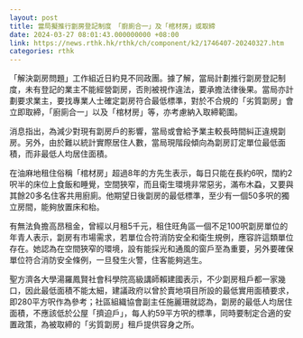 ```yaml
---
layout: post
title: 當局擬推行劏房登記制度　「廚廁合一」及「棺材房」或取締
date: 2024-03-27 08:01:43.000000000 +08:00
link: https://news.rthk.hk/rthk/ch/component/k2/1746407-20240327.htm
categories: rthk
---
```


「解決劏房問題」工作組近日約見不同政團。據了解，當局計劃推行劏房登記制度，未有登記的業主不能經營劏房，否則被視作違法，要承擔法律後果。當局亦計劃要求業主，要找專業人士確定劏房符合最低標準，對於不合規的「劣質劏房」會立即取締，「廚廁合一」以及「棺材房」等，亦考慮納入取締範圍。

消息指出，為減少對現有劏房戶的影響，當局或會給予業主較長時間糾正違規劏房。另外，由於難以統計實際居住人數，當局現階段傾向為劏房訂定單位最低面積，而非最低人均居住面積。

在油麻地租住俗稱「棺材房」超過8年的方先生表示，每日只能在長約6呎，闊約2呎半的床位上食飯和睡覺，空間狹窄，而且衛生環境非常惡劣，滿布木蝨，又要與其餘20多名住客共用廚廁。他期望日後劏房的最低標準，至少有一個50多呎的獨立房間，能夠放置床和枱。

有無法負擔高昂租金，曾經以月租5千元，租住旺角區一個不足100呎劏房單位的年青人表示，劏房有市場需求，若單位合符消防安全和衛生規例，應容許這類單位存在。她認為在空間狹窄的環境，設有能採光和通風的窗戶至為重要，另外要確保單位符合消防安全條例，一旦發生火警，住客能夠逃生。

聖方濟各大學湯羅鳳賢社會科學院高級講師賴建國表示，不少劏房租戶都一家幾口，因此最低面積不能太細，建議政府以曾於賣地項目所設的最低實用面積要求，即280平方呎作為參考；社區組織協會副主任施麗珊就認為，劏房的最低人均居住面積，不應該低於公屋「擠迫戶」，每人約59平方呎的標準，同時要制定合適的安置政策，為被取締的「劣質劏房」租戶提供容身之所。
